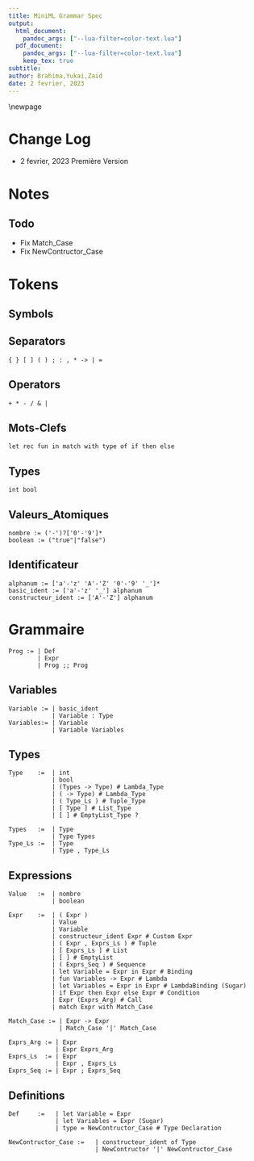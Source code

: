 ```yaml
---
title: MiniML Grammar Spec
output: 
  html_document: 
    pandoc_args: ["--lua-filter=color-text.lua"]
  pdf_document: 
    pandoc_args: ["--lua-filter=color-text.lua"]
    keep_tex: true
subtitle: 
author: Brahima,Yukai,Zaid
date: 2 fevrier, 2023
---
```

 <!-- pandoc --lua-filter ./grammar_pdfmaker/color-text.lua  -N --variable "geometry=margin=1.2in" --variable mainfont="Palatino" --variable sansfont="Helvetica" --variable monofont="Menlo" --variable fontsize=12pt --variable version=2.0 ./grammar_pdfmaker/grammar.md  --pdf-engine=xelatex --toc -o grammar.pdf  -->
\newpage


# Change Log

- 2 fevrier, 2023 Première Version

# Notes

## Todo
- Fix Match_Case
- Fix NewContructor_Case

# Tokens

## Symbols

## Separators

    { } [ ] ( ) ; : , * -> | = 

## Operators

    + * - / & |

## Mots-Clefs

    let rec fun in match with type of if then else

## Types

    int bool

## Valeurs_Atomiques

    nombre := ('-')?['0'-'9']*
    boolean := ("true"|"false")

## Identificateur
    alphanum := ['a'-'z' 'A'-'Z' '0'-'9' '_']*
    basic_ident := ['a'-'z' '_'] alphanum
    constructeur_ident := ['A'-'Z'] alphanum

# Grammaire

    Prog := | Def
            | Expr
            | Prog ;; Prog

## Variables

    Variable := | basic_ident
                | Variable : Type
    Variables:= | Variable
                | Variable Variables
## Types

    Type    :=  | int
                | bool
                | (Types -> Type) # Lambda_Type
                | ( -> Type) # Lambda_Type
                | ( Type_Ls ) # Tuple_Type
                | [ Type ] # List_Type
                | [ ] # EmptyList_Type ?

    Types   :=  | Type
                | Type Types
    Type_Ls :=  | Type
                | Type , Type_Ls
## Expressions

    Value   :=  | nombre
                | boolean

    Expr    :=  | ( Expr )
                | Value
                | Variable
                | constructeur_ident Expr # Custom Expr
                | ( Expr , Exprs_Ls ) # Tuple
                | [ Exprs_Ls ] # List
                | [ ] # EmptyList
                | ( Exprs_Seq ) # Sequence
                | let Variable = Expr in Expr # Binding
                | fun Variables -> Expr # Lambda
                | let Variables = Expr in Expr # LambdaBinding (Sugar)
                | if Expr then Expr else Expr # Condition
                | Expr (Exprs_Arg) # Call
                | match Expr with Match_Case

    Match_Case := | Expr -> Expr 
                  | Match_Case '|' Match_Case

    Exprs_Arg := | Expr
                 | Expr Exprs_Arg
    Exprs_Ls  := | Expr
                 | Expr , Exprs_Ls
    Exprs_Seq := | Expr ; Exprs_Seq

## Definitions

    Def     :=   | let Variable = Expr
                 | let Variables = Expr (Sugar)
                 | type = NewContructor_Case # Type Declaration

    NewContructor_Case :=   | constructeur_ident of Type
                            | NewContructor '|' NewContructor_Case